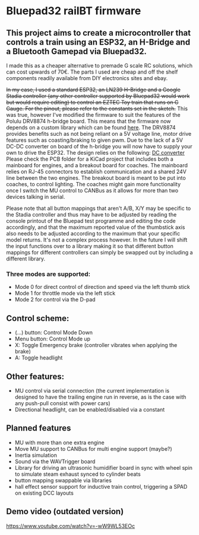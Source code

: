 # Bluepad32 railBT firmware

## This project aims to create a microcontroller that controls a train using an ESP32, an H-Bridge and a Bluetooth Gamepad via Bluepad32.

I made this as a cheaper alternative to premade G scale RC solutions, which can cost upwards of 70€.
The parts I used are cheap and off the shelf components readily available from DIY electronics sites and ebay.

~~In my case, I used a standard ESP32, an LN239 H-Bridge and a Google Stadia controller (any other controller supported by Bluepad32 would work but would require editing) to control an EZTEC Toy train that runs on G Gauge.
For the pinout, please refer to the constants set in the sketch.~~ This was true, however I've modified the firmware to suit the features of the Polulu DRV8874 h-bridge board. This means that the firmware now depends on a custom library which can be found [here](https://github.com/LillyWho/DRV8874_H). The DRV8874 provides benefits such as not being reliant on a 5V voltage line, motor drive features such as coasting/braking to given pwm. Due to the lack of a 5V DC-DC converter on board of the h-bridge you will now have to supply your own to drive the ESP32. The design relies on the following: [DC converter](https://www.ebay.de/itm/284112436345)
Please check the PCB folder for a KiCad project that includes both a mainboard for engines, and a breakout board for coaches. The mainboard relies on RJ-45 connectors to establish communication and a shared 24V line between the two engines. The breakout board is meant to be put into coaches, to control lighting. The coaches might gain more functionality once I switch the MU control to CANBus as it allows for more than two devices talking in serial.

Please note that all button mappings that aren't A/B, X/Y may be specific to the Stadia controller and thus may have to be adjusted by reading the console printout of the Bluepad test programme and editing the code accordingly, and that the maximum reported value of the thumbstick axis also needs to be adjusted according to the maximum that your specific model returns. It's not a complex process however. In the future I will shift the input functions over to a library making it so that different button mappings for different controllers can simply be swapped out by including a different library.

### Three modes are supported: 
- Mode 0 for direct control of direction and speed via the left thumb stick
- Mode 1 for throttle mode via the left stick
- Mode 2 for control via the D-pad

## Control scheme: 

- (...) button: Control Mode Down
- Menu button: Control Mode up
- X: Toggle Emergency brake (controller vibrates when applying the brake)
- A: Toggle headlight

  
## Other features:
- MU control via serial connection (the current implementation is designed to have the trailing engine run in reverse, as is the case with any push-pull consist with power cars)
- Directional headlight, can be enabled/disabled via a constant

## Planned features
- MU with more than one extra engine
- Move MU support to CANBus for multi engine support (maybe?)
- Inertia simulation
- Sound via the WAVTrigger board
- Library for driving an ultrasonic humidifier board in sync with wheel spin to simulate steam exhaust synced to cylinder beats
- button mapping swappable via libraries
- hall effect sensor support for inductive train control, triggering a SPAD on existing DCC layouts
## Demo video (outdated version)
https://www.youtube.com/watch?v=-wW9WL53EOc
